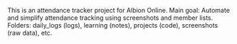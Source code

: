 This is an attendance tracker project for Albion Online.
Main goal: Automate and simplify attendance tracking using screenshots and member lists.
Folders: daily_logs (logs), learning (notes), projects (code), screenshots (raw data), etc.
